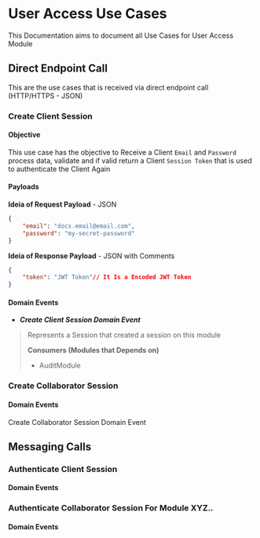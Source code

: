 # User Access Use Cases

This Documentation aims to document all Use Cases for User Access Module

## Direct Endpoint Call

This are the use cases that is received via direct endpoint call (HTTP/HTTPS - JSON)

### Create Client Session

#### Objective

This use case has the objective to Receive a Client `Email` and `Password` process data, validate and if valid return a Client `Session Token` that is used to authenticate the Client Again

#### Payloads

**Ideia of Request Payload** - JSON

```JSON
{
    "email": "docs.email@email.com",
    "password": "my-secret-password"
}
```

**Ideia of Response Payload** - JSON with Comments

```JSON with Comments
{
    "token": "JWT Token"// It Is a Encoded JWT Token
}
```

#### Domain Events

- **_Create Client Session Domain Event_**

> Represents a Session that created a session on this module
>
> **Consumers (Modules that Depends on)**
>
> - AuditModule

### Create Collaborator Session

#### Domain Events

Create Collaborator Session Domain Event

## Messaging Calls

### Authenticate Client Session

#### Domain Events

### Authenticate Collaborator Session For Module XYZ..

#### Domain Events
